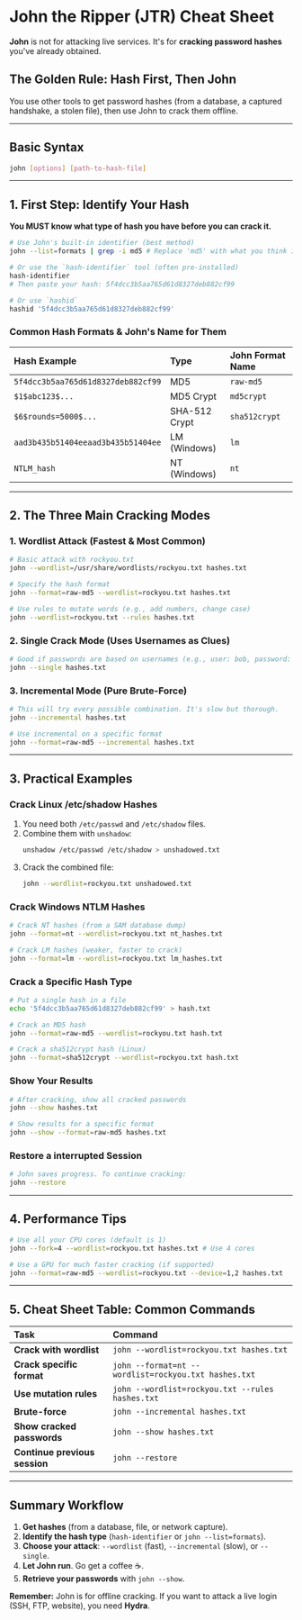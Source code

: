 # John the Ripper (JTR) Cheat Sheet

**John** is not for attacking live services. It's for **cracking password hashes** you've already obtained.

## The Golden Rule: Hash First, Then John
You use other tools to get password hashes (from a database, a captured handshake, a stolen file), then use John to crack them offline.

---

## Basic Syntax
```bash
john [options] [path-to-hash-file]
```

---

## 1. First Step: Identify Your Hash

**You MUST know what type of hash you have before you can crack it.**

```bash
# Use John's built-in identifier (best method)
john --list=formats | grep -i md5 # Replace 'md5' with what you think it is

# Or use the `hash-identifier` tool (often pre-installed)
hash-identifier
# Then paste your hash: 5f4dcc3b5aa765d61d8327deb882cf99

# Or use `hashid`
hashid '5f4dcc3b5aa765d61d8327deb882cf99'
```

### Common Hash Formats & John's Name for Them
| Hash Example | Type | John Format Name |
| :--- | :--- | :--- |
| `5f4dcc3b5aa765d61d8327deb882cf99` | MD5 | `raw-md5` |
| `$1$abc123$...` | MD5 Crypt | `md5crypt` |
| `$6$rounds=5000$...` | SHA-512 Crypt | `sha512crypt` |
| `aad3b435b51404eeaad3b435b51404ee` | LM (Windows) | `lm` |
| `NTLM_hash` | NT (Windows) | `nt` |

---

## 2. The Three Main Cracking Modes

### 1. Wordlist Attack (Fastest & Most Common)
```bash
# Basic attack with rockyou.txt
john --wordlist=/usr/share/wordlists/rockyou.txt hashes.txt

# Specify the hash format
john --format=raw-md5 --wordlist=rockyou.txt hashes.txt

# Use rules to mutate words (e.g., add numbers, change case)
john --wordlist=rockyou.txt --rules hashes.txt
```

### 2. Single Crack Mode (Uses Usernames as Clues)
```bash
# Good if passwords are based on usernames (e.g., user: bob, password: bob123)
john --single hashes.txt
```

### 3. Incremental Mode (Pure Brute-Force)
```bash
# This will try every possible combination. It's slow but thorough.
john --incremental hashes.txt

# Use incremental on a specific format
john --format=raw-md5 --incremental hashes.txt
```

---

## 3. Practical Examples

### Crack Linux /etc/shadow Hashes
1.  You need both `/etc/passwd` and `/etc/shadow` files.
2.  Combine them with `unshadow`:
    ```bash
    unshadow /etc/passwd /etc/shadow > unshadowed.txt
    ```
3.  Crack the combined file:
    ```bash
    john --wordlist=rockyou.txt unshadowed.txt
    ```

### Crack Windows NTLM Hashes
```bash
# Crack NT hashes (from a SAM database dump)
john --format=nt --wordlist=rockyou.txt nt_hashes.txt

# Crack LM hashes (weaker, faster to crack)
john --format=lm --wordlist=rockyou.txt lm_hashes.txt
```

### Crack a Specific Hash Type
```bash
# Put a single hash in a file
echo '5f4dcc3b5aa765d61d8327deb882cf99' > hash.txt

# Crack an MD5 hash
john --format=raw-md5 --wordlist=rockyou.txt hash.txt

# Crack a sha512crypt hash (Linux)
john --format=sha512crypt --wordlist=rockyou.txt hash.txt
```

### Show Your Results
```bash
# After cracking, show all cracked passwords
john --show hashes.txt

# Show results for a specific format
john --show --format=raw-md5 hashes.txt
```

### Restore a interrupted Session
```bash
# John saves progress. To continue cracking:
john --restore
```

---

## 4. Performance Tips

```bash
# Use all your CPU cores (default is 1)
john --fork=4 --wordlist=rockyou.txt hashes.txt # Use 4 cores

# Use a GPU for much faster cracking (if supported)
john --format=raw-md5 --wordlist=rockyou.txt --device=1,2 hashes.txt
```

---

## 5. Cheat Sheet Table: Common Commands

| Task | Command |
| :--- | :--- |
| **Crack with wordlist** | `john --wordlist=rockyou.txt hashes.txt` |
| **Crack specific format** | `john --format=nt --wordlist=rockyou.txt hashes.txt` |
| **Use mutation rules** | `john --wordlist=rockyou.txt --rules hashes.txt` |
| **Brute-force** | `john --incremental hashes.txt` |
| **Show cracked passwords** | `john --show hashes.txt` |
| **Continue previous session** | `john --restore` |

---

## Summary Workflow

1.  **Get hashes** (from a database, file, or network capture).
2.  **Identify the hash type** (`hash-identifier` or `john --list=formats`).
3.  **Choose your attack**: `--wordlist` (fast), `--incremental` (slow), or `--single`.
4.  **Let John run**. Go get a coffee ☕.
5.  **Retrieve your passwords** with `john --show`.

**Remember:** John is for offline cracking. If you want to attack a live login (SSH, FTP, website), you need **Hydra**.